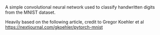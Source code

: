A simple convolutional neural network used to classify handwritten digits from the MNIST dataset.

Heavily based on the following article, credit to Gregor Koehler et al
https://nextjournal.com/gkoehler/pytorch-mnist